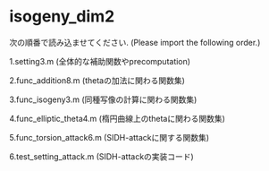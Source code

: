 # isogeny_dim2

次の順番で読み込ませてください. (Please import the following order.)

1.setting3.m (全体的な補助関数やprecomputation)

2.func_addition8.m (thetaの加法に関わる関数集)

3.func_isogeny3.m (同種写像の計算に関わる関数集)

4.func_elliptic_theta4.m  (楕円曲線上のthetaに関わる関数集)

5.func_torsion_attack6.m  (SIDH-attackに関する関数集)

6.test_setting_attack.m  (SIDH-attackの実装コード)


